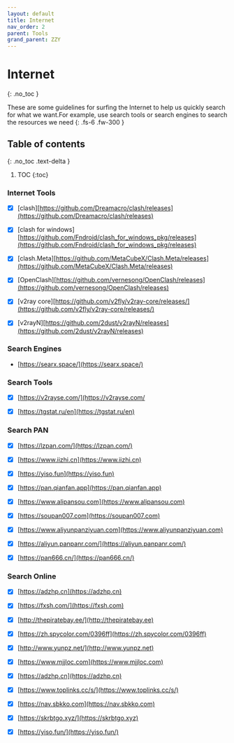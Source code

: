 ```yaml
---
layout: default
title: Internet
nav_order: 2
parent: Tools
grand_parent: ZZY
---
```


# Internet
{: .no_toc }

These are some guidelines for surfing the Internet to help us quickly search for what we want.For example, use search tools or search engines to search the resources we need
{: .fs-6 .fw-300 }


## Table of contents
{: .no_toc .text-delta }

1. TOC
{:toc}

### Internet Tools

- [x] [clash][https://github.com/Dreamacro/clash/releases](https://github.com/Dreamacro/clash/releases)

- [x] [clash for windows][https://github.com/Fndroid/clash_for_windows_pkg/releases](https://github.com/Fndroid/clash_for_windows_pkg/releases)

- [x] [clash.Meta][https://github.com/MetaCubeX/Clash.Meta/releases](https://github.com/MetaCubeX/Clash.Meta/releases)

- [x] [OpenClash][https://github.com/vernesong/OpenClash/releases](https://github.com/vernesong/OpenClash/releases)

- [x] [v2ray core][https://github.com/v2fly/v2ray-core/releases/](https://github.com/v2fly/v2ray-core/releases/)

- [x] [v2rayN][https://github.com/2dust/v2rayN/releases](https://github.com/2dust/v2rayN/releases)




### Search Engines

 - [https://searx.space/](https://searx.space/)




### Search Tools

- [x] [https://v2rayse.com/](https://v2rayse.com/
- [x] [https://tgstat.ru/en](https://tgstat.ru/en)


### Search PAN

- [x] [https://lzpan.com/](https://lzpan.com/)
- [x] [https://www.iizhi.cn](https://www.iizhi.cn)
- [x] [https://yiso.fun](https://yiso.fun)
- [x] [https://pan.qianfan.app](https://pan.qianfan.app)
- [x] [https://www.alipansou.com](https://www.alipansou.com)
- [x] [https://soupan007.com](https://soupan007.com)
- [x] [https://www.aliyunpanziyuan.com](https://www.aliyunpanziyuan.com)
- [x] [https://aliyun.panpanr.com/](https://aliyun.panpanr.com/)
- [x] [https://pan666.cn/](https://pan666.cn/)


### Search Online

 - [x] [https://adzhp.cn](https://adzhp.cn)  
 - [x] [https://fxsh.com/](https://fxsh.com) 
 - [x] [http://thepiratebay.ee/](http://thepiratebay.ee) 
 - [x] [https://zh.spycolor.com/0396ff](https://zh.spycolor.com/0396ff) 
 - [x] [http://www.yunpz.net/](http://www.yunpz.net) 
 - [x] [https://www.mjjloc.com](https://www.mjjloc.com) 
 - [x] [https://adzhp.cn](https://adzhp.cn) 
 - [x] [https://www.toplinks.cc/s/](https://www.toplinks.cc/s/)
 - [x] [https://nav.sbkko.com](https://nav.sbkko.com)
 - [x] [https://skrbtgo.xyz/](https://skrbtgo.xyz)
 - [x] [https://yiso.fun/](https://yiso.fun/)


 